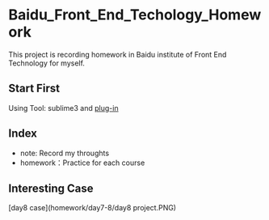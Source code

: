 # Baidu_Front_End_Techology_Homework
This project is recording homework in Baidu institute of Front End Technology for myself.
## Start First
Using Tool: sublime3 and [plug-in](http://alloyteam.github.io/CodeGuide/#check-sublime3)
## Index
+ note: Record my throughts
+ homework：Practice for each course
## Interesting Case
[day8 case](homework/day7-8/day8 project.PNG)
